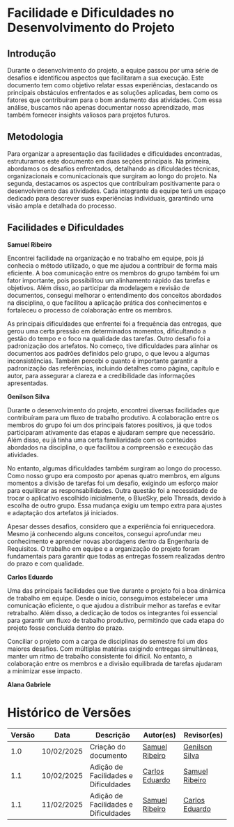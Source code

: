 # Facilidade e Dificuldades no Desenvolvimento do Projeto

## Introdução

Durante o desenvolvimento do projeto, a equipe passou por uma série de desafios e identificou aspectos que facilitaram a sua execução. Este documento tem como objetivo relatar essas experiências, destacando os principais obstáculos enfrentados e as soluções aplicadas, bem como os fatores que contribuíram para o bom andamento das atividades. Com essa análise, buscamos não apenas documentar nosso aprendizado, mas também fornecer insights valiosos para projetos futuros.

## Metodologia

Para organizar a apresentação das facilidades e dificuldades encontradas, estruturamos este documento em duas seções principais. Na primeira, abordamos os desafios enfrentados, detalhando as dificuldades técnicas, organizacionais e comunicacionais que surgiram ao longo do projeto. Na segunda, destacamos os aspectos que contribuíram positivamente para o desenvolvimento das atividades. Cada integrante da equipe terá um espaço dedicado para descrever suas experiências individuais, garantindo uma visão ampla e detalhada do processo.

## Facilidades e Dificuldades

**Samuel Ribeiro**

Encontrei facilidade na organização e no trabalho em equipe, pois já conhecia o método utilizado, o que me ajudou a contribuir de forma mais eficiente. A boa comunicação entre os membros do grupo também foi um fator importante, pois possibilitou um alinhamento rápido das tarefas e objetivos. Além disso, ao participar da modelagem e revisão de documentos, consegui melhorar o entendimento dos conceitos abordados na disciplina, o que facilitou a aplicação prática dos conhecimentos e fortaleceu o processo de colaboração entre os membros.

As principais dificuldades que enfrentei foi a frequência das entregas, que gerou uma certa pressão em determinados momentos, dificultando a gestão do tempo e o foco na qualidade das tarefas. Outro desafio foi a padronização dos artefatos. No começo, tive dificuldades para alinhar os documentos aos padrões definidos pelo grupo, o que levou a algumas inconsistências. Também percebi o quanto é importante garantir a padronização das referências, incluindo detalhes como página, capítulo e autor, para assegurar a clareza e a credibilidade das informações apresentadas.

**Genilson Silva**

Durante o desenvolvimento do projeto, encontrei diversas facilidades que contribuíram para um fluxo de trabalho produtivo. A colaboração entre os membros do grupo foi um dos principais fatores positivos, já que todos participaram ativamente das etapas e ajudaram sempre que necessário. Além disso, eu já tinha uma certa familiaridade com os conteúdos abordados na disciplina, o que facilitou a compreensão e execução das atividades.

No entanto, algumas dificuldades também surgiram ao longo do processo. Como nosso grupo era composto por apenas quatro membros, em alguns momentos a divisão de tarefas foi um desafio, exigindo um esforço maior para equilibrar as responsabilidades. Outra questão foi a necessidade de trocar o aplicativo escolhido inicialmente, o BlueSky, pelo Threads, devido à escolha de outro grupo. Essa mudança exigiu um tempo extra para ajustes e adaptação dos artefatos já iniciados.

Apesar desses desafios, considero que a experiência foi enriquecedora. Mesmo já conhecendo alguns conceitos, consegui aprofundar meu conhecimento e aprender novas abordagens dentro da Engenharia de Requisitos. O trabalho em equipe e a organização do projeto foram fundamentais para garantir que todas as entregas fossem realizadas dentro do prazo e com qualidade.

**Carlos Eduardo**

Uma das principais facilidades que tive durante o projeto foi a boa dinâmica de trabalho em equipe. Desde o início, conseguimos estabelecer uma comunicação eficiente, o que ajudou a distribuir melhor as tarefas e evitar retrabalho. Além disso, a dedicação de todos os integrantes foi essencial para garantir um fluxo de trabalho produtivo, permitindo que cada etapa do projeto fosse concluída dentro do prazo.

Conciliar o projeto com a carga de disciplinas do semestre foi um dos maiores desafios. Com múltiplas matérias exigindo entregas simultâneas, manter um ritmo de trabalho consistente foi difícil. No entanto, a colaboração entre os membros e a divisão equilibrada de tarefas ajudaram a minimizar esse impacto.



**Alana Gabriele**




# Histórico de Versões

| **Versão** | **Data**   | **Descrição**                              | **Autor(es)**                                      | **Revisor(es)**                                    |
| ---------- | ---------- | ------------------------------------------ | -------------------------------------------------- | -------------------------------------------------- |
| 1.0        | 10/02/2025 | Criação do documento                       | [Samuel Ribeiro](https://github.com/SamuelRicosta) | [Genilson Silva](https://github.com/GenilsonJrs)   |
| 1.1        | 10/02/2025 | Adição de Facilidades e Dificuldades                       | [Carlos Eduardo](https://github.com/dudupaz) | [Samuel Ribeiro](https://github.com/SamuelRicosta)   |
| 1.1        | 11/02/2025 | Adição de Facilidades e Dificuldades                       | [Samuel Ribeiro](https://github.com/SamuelRicosta) | [Carlos Eduardo](https://github.com/dudupaz)   |

